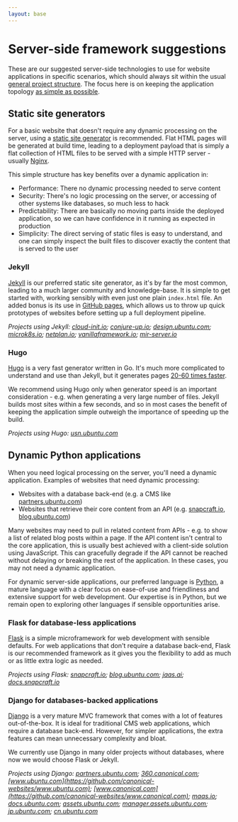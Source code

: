 ```yaml
---
layout: base
---
```


# Server-side framework suggestions

These are our suggested server-side technologies to use for website applications in specific scenarios, which should always sit within the usual [general project structure](general-structure). The focus here is on keeping the application topology [as simple as possible](project-philosophy).

## Static site generators

For a basic website that doesn't require any dynamic processing on the server, using a [static site generator](https://davidwalsh.name/introduction-static-site-generators) is recommended. Flat HTML pages will be generated at build time, leading to a deployment payload that is simply a flat collection of HTML files to be served with a simple HTTP server - usually [Nginx](https://nginx.org/en/).

This simple structure has key benefits over a dynamic application in:

- Performance: There no dynamic processing needed to serve content
- Security: There's no logic processing on the server, or accessing of other systems like databases, so much less to hack
- Predictability: There are basically no moving parts inside the deployed application, so we can have confidence in it running as expected in production
- Simplicity: The direct serving of static files is easy to understand, and one can simply inspect the built files to discover exactly the content that is served to the user

### Jekyll

[Jekyll](https://jekyllrb.com/) is our preferred static site generator, as it's by far the most common, leading to a much larger community and knowledge-base. It is simple to get started with, working sensibly with even just one plain `index.html` file. An added bonus is its use in [GitHub pages](https://pages.github.com/), which allows us to throw up quick prototypes of websites before setting up a full deployment pipeline.

*Projects using Jekyll: [cloud-init.io](https://github.com/canonical-websites/cloud-init.io); [conjure-up.io](https://github.com/canonical-websites/conjure-up.io); [design.ubuntu.com](https://github.com/canonical-websites/design.ubuntu.com); [microk8s.io](https://github.com/canonical-websites/microk8s.io); [netplan.io](https://github.com/canonical-websites/netplan.io); [vanillaframework.io](https://github.com/canonical-websites/vanillaframework.io); [mir-server.io](https://github.com/canonical-websites/mir-server.io)*

### Hugo

[Hugo](https://gohugo.io/) is a very fast generator written in Go. It's much more complicated to understand and use than Jekyll, but it generates pages [20-60 times faster](https://forestry.io/blog/hugo-vs-jekyll-benchmark/).

We recommend using Hugo only when generator speed is an important consideration - e.g. when generating a very large number of files. Jekyll builds most sites within a few seconds, and so in most cases the benefit of keeping the application simple outweigh the importance of speeding up the build.

*Projects using Hugo: [usn.ubuntu.com](https://launchpad.net/usn.ubuntu.com)*

## Dynamic Python applications

When you need logical processing on the server, you'll need a dynamic application. Examples of websites that need dynamic processing:

- Websites with a database back-end (e.g. a CMS like [partners.ubuntu.com](https://partners.ubuntu.com))
- Websites that retrieve their core content from an API (e.g. [snapcraft.io](https://snapcraft.io), [blog.ubuntu.com](https://blog.ubuntu.com))

Many websites may need to pull in related content from APIs - e.g. to show a list of related blog posts within a page. If the API content isn't central to the core application, this is usually best achieved with a client-side solution using JavaScript. This can gracefully degrade if the API cannot be reached without delaying or breaking the rest of the application. In these cases, you may not need a dynamic application.

For dynamic server-side applications, our preferred language is [Python](https://www.python.org/), a mature language with a clear focus on ease-of-use and friendliness and extensive support for web development. Our expertise is in Python, but we remain open to exploring other languages if sensible opportunities arise.

### Flask for database-less applications

[Flask](http://flask.pocoo.org/) is a simple microframework for web development with sensible defaults. For web applications that don't require a database back-end, Flask is our recommended framework as it gives you the flexibility to add as much or as little extra logic as needed.

*Projects using Flask: [snapcraft.io](https://github.com/canonical-websites/snapcraft.io); [blog.ubuntu.com](https://github.com/canonical-websites/blog.ubuntu.com); [jaas.ai](https://github.com/canonical-websites/jaas.ai); [docs.snapcraft.io](https://github.com/canonical-websites/docs.snapcraft.io)*

### Django for databases-backed applications

[Django](https://www.djangoproject.com/) is a very mature MVC framework that comes with a lot of features out-of-the-box. It is ideal for traditional CMS web applications, which require a database back-end. However, for simpler applications, the extra features can mean unnecessary complexity and bloat.

We currently use Django in many older projects without databases, where now we would choose Flask or Jekyll.

*Projects using Django: [partners.ubuntu.com](https://github.com/canonical-websites/partners.ubuntu.com); [360.canonical.com](https://github.com/ubuntudesign/360.canonical.com); [www.ubuntu.com](https://github.com/canonical-websites/www.ubuntu.com); [www.canonical.com](https://github.com/canonical-websites/www.canonical.com); [maas.io](https://github.com/canonical-websites/maas.io); [docs.ubuntu.com](https://github.com/canonical-websites/docs.ubuntu.com); [assets.ubuntu.com](https://github.com/canonical-websites/assets.ubuntu.com); [manager.assets.ubuntu.com](https://github.com/canonical-websites/manager.assets.ubuntu.com); [jp.ubuntu.com](https://github.com/canonical-websites/jp.ubuntu.com); [cn.ubuntu.com](https://github.com/canonical-websites/cn.ubuntu.com)*
